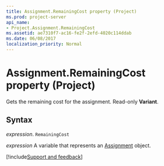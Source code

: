 ```yaml
---
title: Assignment.RemainingCost property (Project)
ms.prod: project-server
api_name:
- Project.Assignment.RemainingCost
ms.assetid: ae7310f7-ac16-fe2f-2efd-4020c114ddab
ms.date: 06/08/2017
localization_priority: Normal
---
```



# Assignment.RemainingCost property (Project)

Gets the remaining cost for the assignment. Read-only  **Variant**.


## Syntax

_expression_. `RemainingCost`

_expression_ A variable that represents an [Assignment](./Project.Assignment.md) object.

[!include[Support and feedback](~/includes/feedback-boilerplate.md)]